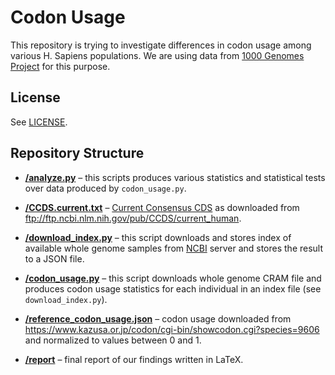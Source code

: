 Codon Usage
===========

This repository is trying to investigate differences in codon usage among
various H. Sapiens populations. We are using data from
[1000 Genomes Project](http://www.internationalgenome.org/) for this purpose.

License
-------

See [LICENSE](/LICENSE).

Repository Structure
--------------------

* [**/analyze.py**](/analyze.py) – this scripts produces various statistics and
  statistical tests over data produced by `codon_usage.py`.

* [**/CCDS.current.txt**](/CCDS.current.txt) –
  [Current Consensus CDS](https://www.ncbi.nlm.nih.gov/projects/CCDS/CcdsBrowse.cgi)
  as downloaded from ftp://ftp.ncbi.nlm.nih.gov/pub/CCDS/current_human.

* [**/download_index.py**](/download_index.py) – this script downloads and
  stores index of available whole genome samples from
  [NCBI](https://www.ncbi.nlm.nih.gov/) server and stores the result to a JSON
  file.

* [**/codon_usage.py**](/codon_usage.py) – this script downloads whole genome
  CRAM file and produces codon usage statistics for each individual in an index
  file (see `download_index.py`).

* [**/reference_codon_usage.json**](/reference_codon_usage.json) – codon usage
  downloaded from
  https://www.kazusa.or.jp/codon/cgi-bin/showcodon.cgi?species=9606 and
  normalized to values between 0 and 1.

* [**/report**](/report) – final report of our findings written in LaTeX.
